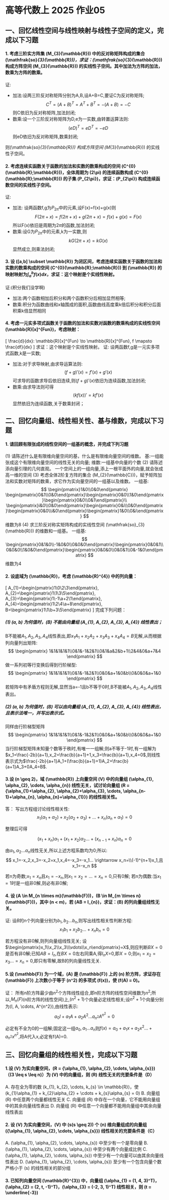 # 高等代数上 2025 作业05
## 一、回忆线性空间与线性映射与线性子空间的定义，完成以下习题
#### 1. 考虑三阶实方阵集 \(M_{3}(\mathbb{R})\) 中的反对称矩阵构成的集合 \(\mathfrak{so}_{3}(\mathbb{R})\)，求证：\(\mathfrak{so}_{3}(\mathbb{R})\) 构成方阵空间 \(M_{3}(\mathbb{R})\) 的实线性子空间。其中加法为方阵的加法，数乘为方阵的数乘。
证:
- 加法:设两三阶反对称矩阵分别为A,B,设A+B=C,要证C为反对称矩阵;
$$
 C^T=(A+B)^T=A^T+B^T=-(A+B)=-C
$$
则C依旧为反对称矩阵,加法封闭;
- 数乘:设一个三阶反对称矩阵为D,e为一实数,由转置运算法则:
$$
(eD)^T=eD^T=-eD
$$
则eD依旧为反对称矩阵,数乘封闭;

则\(\mathfrak{so}_{3}(\mathbb{R})\) 构成方阵空间 \(M_{3}(\mathbb{R})\) 的实线性子空间。
#### 2. 考虑连续实函数关于函数的加法和实数的数乘构成的空间 \(C^{0}(\mathbb{R};\mathbb{R})\)，全体周期为 \(2\pi\) 的连续函数构成 \(C^{0}(\mathbb{R};\mathbb{R})\) 的子集 \(P_{2\pi}\)，求证：\(P_{2\pi}\) 构成连续函数空间的实线性子空间。
证:
- 加法:
设两函数f,g为$P_{2\pi}$中的元素,设F(x)=f(x)+g(x)则
$$
F(2\pi+x)=f(2\pi+x)+g(2\pi+x)=f(x)+g(x)=F(x)
$$
所以F(x)依旧是周期为$2\pi$的函数,加法封闭;
- 数乘:设G为$P_{2\pi}$中的元素,k为一实数,则
$$
kG(2\pi+x)=kG(x)
$$
显然成立,则乘法封闭;

#### 3. 设 \([a,b] \subset \mathbb{R}\) 为闭区间，考虑连续实函数关于函数的加法和实数的数乘构成的空间 \(C^{0}(\mathbb{R};\mathbb{R})\) 到 \(\mathbb{R}\) 的映射映射为$\int_{a}^{b} f(x) dx$，求证：这个映射是个实线性映射。
证:(积分我们没学啊)
- 加法:两个函数相加后积分和两个函数积分后相加显然相等;
- 数乘:积分为函数曲线和x轴围成的面积,函数曲线高度乘k倍后积分和积分后面积乘k倍显然相同

#### 4. 考虑一元实多项式函数关于函数的加法和实数对函数的数乘构成的实线性空间 \(\mathbb{R}[x]^{Fun}\)，考虑映射：
\[
\frac{d}{dx}: \mathbb{R}[x]^{Fun} \to \mathbb{R}[x]^{Fun}, f \mapsto \frac{df}{dx}
\]
求证：这个映射是个实线性映射。
证:
设两函数f,g是一元实多项式函数,k是一实数;
- 加法:对于求导映射,由求导运算法则:
$$
(f+g)'(x)=f'(x)+g'(x)
$$
可求导的函数求导后依旧连续,则$(f+g)'(x)$依旧为连续函数,加法封闭;
- 数乘:由求导法则可得
$$
(kf(x))'=kf'(x)
$$
显然依旧为连续函数,关于数乘封闭；

## 二、回忆向量组、线性相关性、基与维数，完成以下习题
#### 1. 请回顾有限张成的线性空间的一组基的概念，并完成下列习题
(1) 请陈述什么是有限维向量空间的基，什么是有限维向量空间的维数。
基:一组能张成这个有限维向量空间的线性无关的向量;
维数:一组基中向量的个数
(2) 请陈述添向量引理的几何直观。
一个空间上的一组向量,添上一根平面外的向量,就会张成高一维的空间
(3) 考虑全体2阶复方阵的集合 \(M_{2}(\mathbb{C})\)，赋予矩阵加法和实数对矩阵的数乘，求它作为实向量空间的一组基以及维数。
一组基:
$$
\begin{pmatrix}1&0\\0&0\end{pmatrix} \begin{pmatrix}0&1\\0&0\end{pmatrix}\begin{pmatrix}0&0\\1&0\end{pmatrix}\begin{pmatrix}0&0\\0&1\end{pmatrix}\\
\begin{pmatrix}i&0\\0&0\end{pmatrix}\begin{pmatrix}0&i\\0&0\end{pmatrix}\begin{pmatrix}0&0\\i&0\end{pmatrix}\begin{pmatrix}1&0\\0&i\end{pmatrix}
$$
维数为8
(4) 求三阶反对称实矩阵构成的实线性空间 \(\mathfrak{so}_{3}(\mathbb{R})\) 的维数和一组基。
一组基:
$$
\begin{pmatrix}0&1&0\\-1&0&0\\0&0&0\end{pmatrix}\begin{pmatrix}0&0&1\\0&0&0\\1&0&0\end{pmatrix}\begin{pmatrix}0&0&0\\0&0&1\\0&-1&0\end{pmatrix}
$$
维数为4


#### 2. 设底域为 \(\mathbb{R}\)，考虑 \(\mathbb{R}^{4}\) 中的列向量：
\[
A_{1}=\begin{pmatrix}1\\0\\2\\3\end{pmatrix}, A_{2}=\begin{pmatrix}1\\1\\3\\5\end{pmatrix}, A_{3}=\begin{pmatrix}1\\-1\\a+2\\1\end{pmatrix}, A_{4}=\begin{pmatrix}1\\2\\4\\a+8\end{pmatrix}, B=\begin{pmatrix}1\\1\\b+3\\5\end{pmatrix}
\]
完成下列问题：
##### (1) \(a, b\) 为何值时，\(B\) 不能由向量组 \(A_{1}, A_{2}, A_{3}, A_{4}\) 线性表出；
B不能被$A_1,A_2,A_3,A_4$线性表出,即$x_1A_1+x_2A_2+x_3A_3+x_4A_4=B$无解,从而根据列向量列出矩阵:
$$
\begin{pmatrix} 1&1&1&1&1\\0&1&-1&2&1\\0&1&a&2&b+1\\2&4&0&a+7&4 \end{pmatrix}
$$
做一系列初等行变换后得到行阶梯型:
$$
\begin{pmatrix} 1&1&1&1&1\\0&1&-1&2&1\\0&0&a+1&0&b\\0&0&0&a+1&0 \end{pmatrix}
$$
若矩阵中有矛盾方程则无解,显然当a=-1且b不等于0时,B不能被$A_1,A_2,A_3,A_4$线性表出。
##### (2) \(a, b\) 为何值时，\(B\) 可以由向量组 \(A_{1}, A_{2}, A_{3}, A_{4}\) 线性表出，且表示法唯一，并写出表示式。
同样由行阶梯型矩阵
$$
\begin{pmatrix} 1&1&1&1&1\\0&1&-1&2&1\\0&0&a+1&0&b\\0&0&0&a+1&0 \end{pmatrix}
$$
当行阶梯型矩阵未知量个数等于秩时,有唯一一组解;则a不等于-1时,有一组解为$x_1=\frac{-2b}{a+1},x_2=\frac{b}{a+1}+1,x_3=\frac{b}{a+1},x_4=0$,则线性表示式为$\frac{-2b}{a+1}A_1+(\frac{b}{a+1}+1)A_2+\frac{b}{a+1}A_3+0A_4=B$.


#### 3.设 \(n \geq 2\)，域 \(\mathbb{R}\) 上向量空间 \(V\) 中的向量组 \(\alpha_{1}, \alpha_{2}, \cdots, \alpha_{n}\) 线性无关，试讨论向量组 \(R = \{\alpha_{1}+\alpha_{2}, \alpha_{2}+\alpha_{3}, \cdots, \alpha_{n-1}+\alpha_{n}, \alpha_{n}+\alpha_{1}\}\) 的线性相关性。

答：
写出方程组讨论线性相关性:
$$
x_1(\alpha_{1}+\alpha_{2})+x_2(\alpha_{2}+\alpha_{3})+...+x_n(\alpha_{n}+\alpha_{1})=0
$$

整理后可得

$$
(x_1+x_n)\alpha_1+(x_1+x_2)\alpha_2...+(x_{n-1}+x_{n})\alpha_n=0
$$

由$\alpha_1,\alpha_2...\alpha_n$线性无关,所以上述方程系数均为0;所以:
$$
x_1=-x_2,x_3=-x_2=x_1,x_4=-x_3=-x_1... \rightarrow x_n=\\(-1)^{n+1}x_1,且x_1=-x_n
$$

若n为奇数;$x_1=x_n$且$x_1=-x_n$,则$x_1=x_2=...=x_n=0$,只有0解;
若n为偶数:当$x_1=1$时是一组非0解,则必有非0解;

#### 4. 设 \(A \in M_{n \times m}(\mathbb{F})\)，\(B \in M_{m \times n}(\mathbb{F})\)，其中 \(n < m\)，若 \(AB = I_{n}\)，求证：\(B\) 的列向量组线性无关。
证:
设$B$的n个列向量分别为$b_1,b_2...b_n$,则写出线性相关性判断方程:
$$
x_1b_1+x_2b_2...+x_nb_n=0
$$

若方程没有非0解,则列向量组线性无关;
设$\begin{pmatrix}x_1\\x_2\\x_3\\\vdots\\x_n\end{pmatrix}=X$,则应判断$BX=0$是否有非0解;已知$AB = I_{n}$,在$BX=0$左右同乘A,得$I_{n}X$=0,即$X=0$;则$x_1=x_2=x_3...=x_n=0$,即只有零解,故B的列向量线性无关.

#### 5.设 \(\mathbb{F}\) 为一个域，\(A\) 是 \(\mathbb{F}\) 上的 \(n\) 阶方阵，求证存在 \(\mathbb{F}\) 上次数小于等于 \(n^2\) 的多项式 \(f(x)\)，使 \(f(A) = 0\)。
证：
所有n阶方阵最少由$n^2$个方阵线性组合,即n阶方阵的线性空间维数为$n^2$;所以,$M_n(F)$(n阶方阵的线性空间)上,$(n^2+1)$个向量必定线性相关;设$n^2+1$个向量分别为\(I, A, \cdots, A^{n^2}\),由线性表示:
$$
a_0I+a_1A+a_2A^{2}...a_{n^2}A^{n^2}=0
$$

必定有不全为0的一组解;固定这一组$a_0,a_1...a_n$则$f(x)=a_0+a_1x+a_2x^2...+a_{n^2}x^{n^2}$,将A代入x,必定有f(A)=0.

## 三、回忆向量组的线性相关性，完成以下习题
#### 1.设 \(V\) 为实向量空间，\(R = \{\alpha_{1}, \alpha_{2}, \cdots, \alpha_{s}\}\)（\(3 \leq s \leq n\)）为 \(V\) 中的向量组，则 \(R\) 线性无关的充要条件是（D）
A. 存在全为零的数 \(k_{1}, k_{2}, \cdots, k_{s} \in \mathbb{R}\)，使 \(k_{1}\alpha_{1} + k_{2}\alpha_{2} + \cdots + k_{s}\alpha_{s} = 0\)
B. 向量组 \(R\) 中任意两个向量都线性无关
C. 向量组 \(R\) 中存在一个向量，它不能用向量组中的其余向量线性表出
D. 向量组 \(R\) 中任意一个向量都不能用向量组中其余向量线性表出

#### 2. 设 \(V\) 为实向量空间，\(V\) 中 \(s(s \geq 2)\) 个 \(n\) 维向量组成的向量组 \(\{\alpha_{1}, \alpha_{2}, \cdots, \alpha_{s}\}\) 线性相关的充要条件是（C）
A. \(\alpha_{1}, \alpha_{2}, \cdots, \alpha_{s}\) 中至少有一个是零向量
B. \(\alpha_{1}, \alpha_{2}, \cdots, \alpha_{s}\) 中至少有两个向量成比例
C. \(\alpha_{1}, \alpha_{2}, \cdots, \alpha_{s}\) 中至少有一个向量可以由其余向量线性表出
D. \(\alpha_{1}, \alpha_{2}, \cdots, \alpha_{s}\) 至少有一个包含向量个数严格小于 \(s\) 的线性相关的部分组

#### 3. 已知列向量空间 \(\mathbb{R}^{3}\) 中，向量组 \(\alpha_{1} = (1, 4, 3)^T\)，\(\alpha_{2} = (2, t, -1)^T\)，\(\alpha_{3} = (-2, 3, 1)^T\) 线性相关，则 \(t = \underline{-3}\)